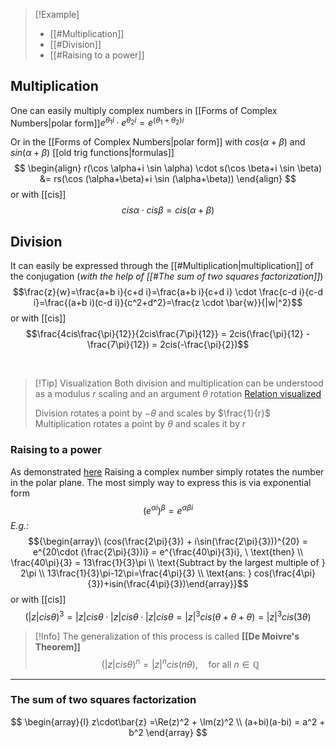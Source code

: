 > [!Example]
> - [[#Multiplication]]
> - [[#Division]]
> - [[#Raising to a power]]


## Multiplication
One can easily multiply complex numbers in [[Forms of Complex Numbers|polar form]]$e^{\theta_1 i} \cdot e^{\theta_2 i} = e^{(\theta_1+\theta_2)i}$ 

Or in the [[Forms of Complex Numbers|polar form]] with $cos(\alpha + \beta)$ and $sin(\alpha + \beta)$ [[old trig functions|formulas]]
$$
\begin{align} 
r(\cos \alpha+i \sin \alpha) \cdot s(\cos \beta+i \sin \beta) &=
rs(\cos (\alpha+\beta)+i \sin (\alpha+\beta))
\end{align}
$$
or with [[cis]]
$$cis\alpha \cdot cis\beta = cis(\alpha+\beta)$$
## Division
It can easily be expressed through the [[#Multiplication|multiplication]] of the conjugation (*with the help of [[#The sum of two squares factorization]]*)
$$\frac{z}{w}=\frac{a+b i}{c+d i}=\frac{a+b i}{c+d i} \cdot \frac{c-d i}{c-d i}=\frac{(a+b i)(c-d i)}{c^2+d^2}=\frac{z \cdot \bar{w}}{|w|^2}$$
or with [[cis]]
$$\frac{4cis\frac{\pi}{12}}{2cis\frac{7\pi}{12}} = 2cis(\frac{\pi}{12} -\frac{7\pi}{12}) = 2cis(-\frac{\pi}{2})$$

<br>

>[!Tip] Visualization
>Both division and multiplication can be understood as a modulus $r$ scaling and an argument $\theta$ rotation
>[Relation visualized](https://www.khanacademy.org/math/algebra-home/alg-complex-numbers/alg-multiplying-and-dividing-complex-numbers-in-polar-form/a/visualizing-complex-multiplication)
>
>Division rotates a point by $-\theta$ and scales by $\frac{1}{r}$
>Multiplication rotates a point by $\theta$ and scales it by $r$


### Raising to a power
As demonstrated [here](https://www.khanacademy.org/math/algebra-home/alg-complex-numbers/alg-multiplying-and-dividing-complex-numbers-in-polar-form/v/powers-of-complex-numbers)
Raising a complex number simply rotates the number in the polar plane.
The most simply way to express this is via exponential form
$$(e^{\alpha i})^{\beta} = e^{\alpha \beta i}$$
*E.g.:* $${\begin{array}\ (cos(\frac{2\pi}{3}) + i\sin(\frac{2\pi}{3}))^{20} = e^{20\cdot (\frac{2\pi}{3})i} = e^{\frac{40\pi}{3}i}, \ \text{then} \\ \frac{40\pi}{3} = 13\frac{1}{3}\pi \\ \text{Subtract by the largest multiple of } 2\pi \\ 
13\frac{1}{3}\pi-12\pi=\frac{4\pi}{3} \\
\text{ans: } cos(\frac{4\pi}{3})+isin(\frac{4\pi}{3})\end{array}}$$
or with [[cis]]
$$(|z|cis\theta)^3 = |z|cis\theta \cdot |z|cis\theta \cdot |z|cis\theta = |z|^3cis(\theta+\theta+\theta)=|z|^3cis(3\theta) $$
> [!Info] The generalization of this process is called **[[De Moivre's Theorem]]**
> $$(|z|cis\theta)^n = |z|^ncis(n\theta), \quad \text{for all } n \in \mathbb{Q}$$



---

### The sum of two squares factorization
$$
\begin{array}{l}
z\cdot\bar{z} =\Re(z)^2 +  \Im(z)^2 \\
(a+bi)(a-bi) = a^2 + b^2
\end{array}
$$